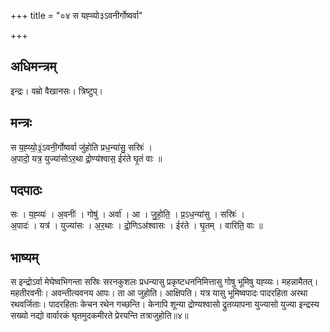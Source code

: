 +++
title = "०४ स यह्व्यो३ऽवनीर्गोष्वर्वा"

+++
## अधिमन्त्रम्
इन्द्रः। वम्रो वैखानसः। त्रिष्टुप्।

## मन्त्रः
स य॒ह्व्यो॒३॒॑ऽवनी॒र्गोष्वर्वा जु॑होति प्रध॒न्या॑सु॒ सस्रिः॑ ।  
अ॒पादो॒ यत्र॒ युज्या॑सोऽर॒था द्रो॒ण्य॑श्वास॒ ईर॑ते घृ॒तं वाः ॥

## पदपाठः
सः । य॒ह्व्यः॑ । अ॒वनीः॑ । गोषु॑ । अर्वा॑ । आ । जु॒हो॒ति॒ । प्र॒ऽध॒न्या॑सु । सस्रिः॑ ।  
अ॒पादः॑ । यत्र॑ । युज्या॑सः । अ॒र॒थाः । द्रो॒णिऽअ॑श्वासः । ईर॑ते । घृ॒तम् । वारिति॒ वाः ॥

## भाष्यम्
स इन्द्रोऽर्वा मेघेष्वभिगन्ता सस्रिः सरनकुशलः प्रधन्यासु प्रकृष्टधननिमित्तासु गोषु भूमिषु यह्व्यः। महन्नामैतत्। महतीरवनीः। अवन्तीत्यवनय आपः। ता आ जुहोति। आक्षिपति। यत्र यासु भूमिष्वपादः पादरहिता अरथा रथवर्जिताः। पादरहिताः केचन रथेन गच्छन्ति। केनापि शून्या द्रोण्यश्वासो द्रुतव्यापना युज्यासो युज्या इन्द्रस्य सख्यो नद्यो वार्वारकं घृतमुदकमीरते प्रेरयन्ति तत्राजुहोति॥४॥